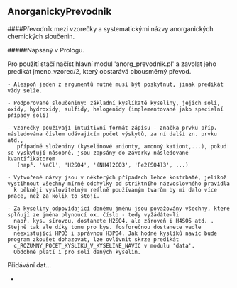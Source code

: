 ## AnorganickyPrevodnik

####Převodník mezi vzorečky a systematickými názvy anorganických chemických sloučenin.

#####Napsaný v Prologu.
  
  
  




Pro použití stačí načíst hlavní modul 'anorg_prevodnik.pl' a zavolat jeho predikát jmeno_vzorec/2,
který obstarává obousměrný převod.

    - Alespoň jeden z argumentů nutně musí být poskytnut, jinak predikát vždy selže.

    - Podporované sloučeniny: základní kyslíkaté kyseliny, jejich soli, oxidy, hydroxidy, sulfidy, halogenidy (implementované jako specielní případy solí)

    - Vzorečky používají intuitivní formát zápisu - značka prvku příp. následována číslem udávajícím počet výskytů, za ní další zn. prvku atd.,
       případné složeniny (kyselinové anionty, amonný kationt,...), pokud se vyskytují násobně, jsou zapsány do závorky následované kvantifikátorem
       (např. 'NaCl', 'H2SO4', '(NH4)2CO3', 'Fe2(SO4)3', ...)

    - Vytvořené názvy jsou v některých případech lehce kostrbaté, jelikož vystihnout všechny mírné odchylky od striktního názvoslovného pravidla 
      k pěkněji vyslovitelným reálně používaným tvarům by mi dalo více práce, než za kolik to stojí.
    
    - Za kyseliny odpovídající danému jménu jsou považovány všechny, které splňují ze jména plynoucí ox. číslo - tedy vyžádáte-li
      např. kys. sírovou, dostanete H2SO4, ale zároveň i H4SO5 atd. . Stejně tak ale díky tomu pro kys. fosforečnou dostanete vedle
      neexistující HPO3 i správnou H3PO4. Jak hodně kyslíků navíc bude program zkoušet dohazovat, lze ovlivnit skrze predikát
      c_ROZUMNY_POCET_KYSLIKU_V_KYSELINE_NAVIC v modulu 'data'.
      Obdobné platí i pro soli daných kyselin.


Přidávání dat...

  -